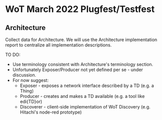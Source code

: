 # WoT March 2022 Plugfest/Testfest
## Architecture
Collect data for Architecture.
We will use the Architecture implementation report to centralize all
implementation descriptions.

TO DO:
* Use terminology consistent with Architecture's terminology section.
* Unfortunately Exposer/Producer not yet defined per se - under discussion.
* For now suggest: 
    - Exposer - exposes a network interface described by a TD (e.g. a Thing)
    - Producer - creates and makes a TD available (e.g. a tool like edi{TD}or)
    - Discoverer - client-side implementation of WoT Discovery (e.g. Hitachi's node-red prototype)
